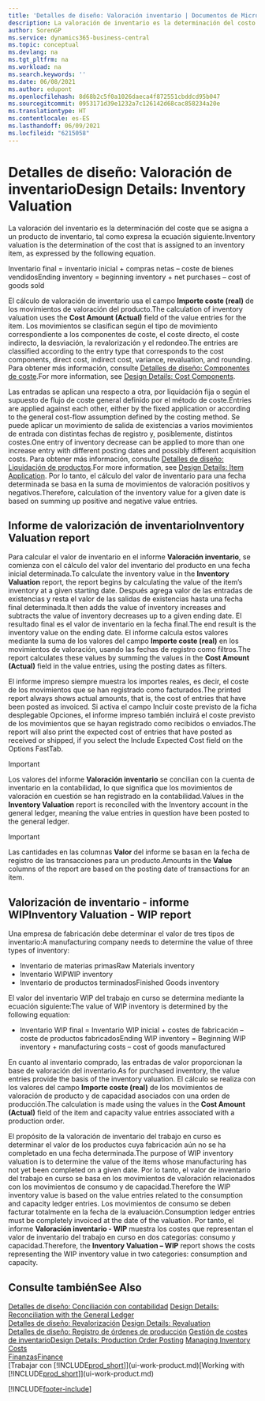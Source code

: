 ```yaml
---
title: 'Detalles de diseño: Valoración inventario | Documentos de Microsoft'
description: La valoración de inventario es la determinación del costo de un artículo de inventario.
author: SorenGP
ms.service: dynamics365-business-central
ms.topic: conceptual
ms.devlang: na
ms.tgt_pltfrm: na
ms.workload: na
ms.search.keywords: ''
ms.date: 06/08/2021
ms.author: edupont
ms.openlocfilehash: 8d68b2c5f0a1026daeca4f872551cbddcd95b047
ms.sourcegitcommit: 0953171d39e1232a7c126142d68cac858234a20e
ms.translationtype: HT
ms.contentlocale: es-ES
ms.lasthandoff: 06/09/2021
ms.locfileid: "6215058"
---
```

# <a name="design-details-inventory-valuation"></a><span data-ttu-id="65e21-103">Detalles de diseño: Valoración de inventario</span><span class="sxs-lookup"><span data-stu-id="65e21-103">Design Details: Inventory Valuation</span></span>
<span data-ttu-id="65e21-104">La valoración del inventario es la determinación del coste que se asigna a un producto de inventario, tal como expresa la ecuación siguiente.</span><span class="sxs-lookup"><span data-stu-id="65e21-104">Inventory valuation is the determination of the cost that is assigned to an inventory item, as expressed by the following equation.</span></span>  

<span data-ttu-id="65e21-105">Inventario final = inventario inicial + compras netas – coste de bienes vendidos</span><span class="sxs-lookup"><span data-stu-id="65e21-105">Ending inventory = beginning inventory + net purchases – cost of goods sold</span></span>  

<span data-ttu-id="65e21-106">El cálculo de valoración de inventario usa el campo **Importe coste (real)** de los movimientos de valoración del producto.</span><span class="sxs-lookup"><span data-stu-id="65e21-106">The calculation of inventory valuation uses the **Cost Amount (Actual)** field of the value entries for the item.</span></span> <span data-ttu-id="65e21-107">Los movimientos se clasifican según el tipo de movimiento correspondiente a los componentes de coste, el coste directo, el coste indirecto, la desviación, la revalorización y el redondeo.</span><span class="sxs-lookup"><span data-stu-id="65e21-107">The entries are classified according to the entry type that corresponds to the cost components, direct cost, indirect cost, variance, revaluation, and rounding.</span></span> <span data-ttu-id="65e21-108">Para obtener más información, consulte [Detalles de diseño: Componentes de coste](design-details-cost-components.md).</span><span class="sxs-lookup"><span data-stu-id="65e21-108">For more information, see [Design Details: Cost Components](design-details-cost-components.md).</span></span>  

<span data-ttu-id="65e21-109">Las entradas se aplican una respecto a otra, por liquidación fija o según el supuesto de flujo de coste general definido por el método de coste.</span><span class="sxs-lookup"><span data-stu-id="65e21-109">Entries are applied against each other, either by the fixed application or according to the general cost-flow assumption defined by the costing method.</span></span> <span data-ttu-id="65e21-110">Se puede aplicar un movimiento de salida de existencias a varios movimientos de entrada con distintas fechas de registro y, posiblemente, distintos costes.</span><span class="sxs-lookup"><span data-stu-id="65e21-110">One entry of inventory decrease can be applied to more than one increase entry with different posting dates and possibly different acquisition costs.</span></span> <span data-ttu-id="65e21-111">Para obtener más información, consulte [Detalles de diseño: Liquidación de productos](design-details-item-application.md).</span><span class="sxs-lookup"><span data-stu-id="65e21-111">For more information, see [Design Details: Item Application](design-details-item-application.md).</span></span> <span data-ttu-id="65e21-112">Por lo tanto, el cálculo del valor de inventario para una fecha determinada se basa en la suma de movimientos de valoración positivos y negativos.</span><span class="sxs-lookup"><span data-stu-id="65e21-112">Therefore, calculation of the inventory value for a given date is based on summing up positive and negative value entries.</span></span>  

## <a name="inventory-valuation-report"></a><span data-ttu-id="65e21-113">Informe de valorización de inventario</span><span class="sxs-lookup"><span data-stu-id="65e21-113">Inventory Valuation report</span></span>  
<span data-ttu-id="65e21-114">Para calcular el valor de inventario en el informe **Valoración inventario**, se comienza con el cálculo del valor del inventario del producto en una fecha inicial determinada.</span><span class="sxs-lookup"><span data-stu-id="65e21-114">To calculate the inventory value in the **Inventory Valuation** report, the report begins by calculating the value of the item’s inventory at a given starting date.</span></span> <span data-ttu-id="65e21-115">Después agrega valor de las entradas de existencias y resta el valor de las salidas de existencias hasta una fecha final determinada.</span><span class="sxs-lookup"><span data-stu-id="65e21-115">It then adds the value of inventory increases and subtracts the value of inventory decreases up to a given ending date.</span></span> <span data-ttu-id="65e21-116">El resultado final es el valor de inventario en la fecha final.</span><span class="sxs-lookup"><span data-stu-id="65e21-116">The end result is the inventory value on the ending date.</span></span> <span data-ttu-id="65e21-117">El informe calcula estos valores mediante la suma de los valores del campo **Importe coste (real)** en los movimientos de valoración, usando las fechas de registro como filtros.</span><span class="sxs-lookup"><span data-stu-id="65e21-117">The report calculates these values by summing the values in the **Cost Amount (Actual)** field in the value entries, using the posting dates as filters.</span></span>  

<span data-ttu-id="65e21-118">El informe impreso siempre muestra los importes reales, es decir, el coste de los movimientos que se han registrado como facturados.</span><span class="sxs-lookup"><span data-stu-id="65e21-118">The printed report always shows actual amounts, that is, the cost of entries that have been posted as invoiced.</span></span> <span data-ttu-id="65e21-119">Si activa el campo Incluir coste previsto de la ficha desplegable Opciones, el informe impreso también incluirá el coste previsto de los movimientos que se hayan registrado como recibidos o enviados.</span><span class="sxs-lookup"><span data-stu-id="65e21-119">The report will also print the expected cost of entries that have posted as received or shipped, if you select the Include Expected Cost field on the Options FastTab.</span></span>  

> [!IMPORTANT]  
>  <span data-ttu-id="65e21-120">Los valores del informe **Valoración inventario** se concilian con la cuenta de inventario en la contabilidad, lo que significa que los movimientos de valoración en cuestión se han registrado en la contabilidad.</span><span class="sxs-lookup"><span data-stu-id="65e21-120">Values in the **Inventory Valuation** report is reconciled with the Inventory account in the general ledger, meaning the value entries in question have been posted to the general ledger.</span></span>  

> [!IMPORTANT]  
>  <span data-ttu-id="65e21-121">Las cantidades en las columnas **Valor** del informe se basan en la fecha de registro de las transacciones para un producto.</span><span class="sxs-lookup"><span data-stu-id="65e21-121">Amounts in the **Value** columns of the report are based on the posting date of transactions for an item.</span></span>  

## <a name="inventory-valuation---wip-report"></a><span data-ttu-id="65e21-122">Valorización de inventario - informe WIP</span><span class="sxs-lookup"><span data-stu-id="65e21-122">Inventory Valuation - WIP report</span></span>  
<span data-ttu-id="65e21-123">Una empresa de fabricación debe determinar el valor de tres tipos de inventario:</span><span class="sxs-lookup"><span data-stu-id="65e21-123">A manufacturing company needs to determine the value of three types of inventory:</span></span>  

* <span data-ttu-id="65e21-124">Inventario de materias primas</span><span class="sxs-lookup"><span data-stu-id="65e21-124">Raw Materials inventory</span></span>  
* <span data-ttu-id="65e21-125">Inventario WIP</span><span class="sxs-lookup"><span data-stu-id="65e21-125">WIP inventory</span></span>  
* <span data-ttu-id="65e21-126">Inventario de productos terminados</span><span class="sxs-lookup"><span data-stu-id="65e21-126">Finished Goods inventory</span></span>  

<span data-ttu-id="65e21-127">El valor del inventario WIP del trabajo en curso se determina mediante la ecuación siguiente:</span><span class="sxs-lookup"><span data-stu-id="65e21-127">The value of WIP inventory is determined by the following equation:</span></span>  

* <span data-ttu-id="65e21-128">Inventario WIP final = Inventario WIP inicial + costes de fabricación – coste de productos fabricados</span><span class="sxs-lookup"><span data-stu-id="65e21-128">Ending WIP inventory = Beginning WIP inventory + manufacturing costs – cost of goods manufactured</span></span>  

<span data-ttu-id="65e21-129">En cuanto al inventario comprado, las entradas de valor proporcionan la base de valoración del inventario.</span><span class="sxs-lookup"><span data-stu-id="65e21-129">As for purchased inventory, the value entries provide the basis of the inventory valuation.</span></span> <span data-ttu-id="65e21-130">El cálculo se realiza con los valores del campo **Importe coste (real)** de los movimientos de valoración de producto y de capacidad asociados con una orden de producción.</span><span class="sxs-lookup"><span data-stu-id="65e21-130">The calculation is made using the values in the **Cost Amount (Actual)** field of the item and capacity value entries associated with a production order.</span></span>  

<span data-ttu-id="65e21-131">El propósito de la valoración de inventario del trabajo en curso es determinar el valor de los productos cuya fabricación aún no se ha completado en una fecha determinada.</span><span class="sxs-lookup"><span data-stu-id="65e21-131">The purpose of WIP inventory valuation is to determine the value of the items whose manufacturing has not yet been completed on a given date.</span></span> <span data-ttu-id="65e21-132">Por lo tanto, el valor de inventario del trabajo en curso se basa en los movimientos de valoración relacionados con los movimientos de consumo y de capacidad.</span><span class="sxs-lookup"><span data-stu-id="65e21-132">Therefore the WIP inventory value is based on the value entries related to the consumption and capacity ledger entries.</span></span> <span data-ttu-id="65e21-133">Los movimientos de consumo se deben facturar totalmente en la fecha de la evaluación.</span><span class="sxs-lookup"><span data-stu-id="65e21-133">Consumption ledger entries must be completely invoiced at the date of the valuation.</span></span> <span data-ttu-id="65e21-134">Por tanto, el informe **Valoración inventario - WIP** muestra los costes que representan el valor de inventario del trabajo en curso en dos categorías: consumo y capacidad.</span><span class="sxs-lookup"><span data-stu-id="65e21-134">Therefore, the **Inventory Valuation – WIP** report shows the costs representing the WIP inventory value in two categories: consumption and capacity.</span></span>  

## <a name="see-also"></a><span data-ttu-id="65e21-135">Consulte también</span><span class="sxs-lookup"><span data-stu-id="65e21-135">See Also</span></span>  
<span data-ttu-id="65e21-136">[Detalles de diseño: Conciliación con contabilidad](design-details-reconciliation-with-the-general-ledger.md) </span><span class="sxs-lookup"><span data-stu-id="65e21-136">[Design Details: Reconciliation with the General Ledger](design-details-reconciliation-with-the-general-ledger.md) </span></span>  
<span data-ttu-id="65e21-137">[Detalles de diseño: Revalorización](design-details-revaluation.md) </span><span class="sxs-lookup"><span data-stu-id="65e21-137">[Design Details: Revaluation](design-details-revaluation.md) </span></span>  
<span data-ttu-id="65e21-138">[Detalles de diseño: Registro de órdenes de producción](design-details-production-order-posting.md)
[Gestión de costes de inventario](finance-manage-inventory-costs.md)</span><span class="sxs-lookup"><span data-stu-id="65e21-138">[Design Details: Production Order Posting](design-details-production-order-posting.md)
[Managing Inventory Costs](finance-manage-inventory-costs.md)</span></span>  
[<span data-ttu-id="65e21-139">Finanzas</span><span class="sxs-lookup"><span data-stu-id="65e21-139">Finance</span></span>](finance.md)  
<span data-ttu-id="65e21-140">[Trabajar con [!INCLUDE[prod_short](includes/prod_short.md)]](ui-work-product.md)</span><span class="sxs-lookup"><span data-stu-id="65e21-140">[Working with [!INCLUDE[prod_short](includes/prod_short.md)]](ui-work-product.md)</span></span>


[!INCLUDE[footer-include](includes/footer-banner.md)]